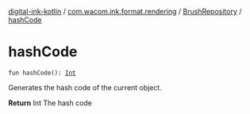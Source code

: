 [digital-ink-kotlin](../../index.md) / [com.wacom.ink.format.rendering](../index.md) / [BrushRepository](index.md) / [hashCode](./hash-code.md)

# hashCode

`fun hashCode(): `[`Int`](https://kotlinlang.org/api/latest/jvm/stdlib/kotlin/-int/index.html)

Generates the hash code of the current object.

**Return**
Int The hash code

